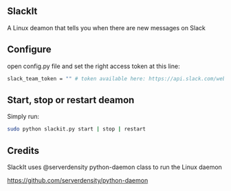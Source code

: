 SlackIt
---

A Linux deamon that tells you when there are new messages on Slack

Configure
---

open config.py file and set the right access token at this line:
```bash
slack_team_token = "" # token available here: https://api.slack.com/web at the "Authentication" section.
```

Start, stop or restart deamon
---
Simply run:
```bash
sudo python slackit.py start | stop | restart
```
Credits
---
SlackIt uses @serverdensity python-daemon class to run the Linux daemon

https://github.com/serverdensity/python-daemon
